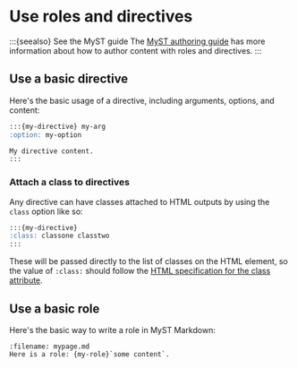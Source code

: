 # Use roles and directives

:::{seealso} See the MyST guide
The [MyST authoring guide](xref:guide/typography) has more information about how to author content with roles and directives.
:::

## Use a basic directive

Here's the basic usage of a directive, including arguments, options, and content:

```markdown
:::{my-directive} my-arg
:option: my-option

My directive content.
:::
```

### Attach a class to directives

Any directive can have classes attached to HTML outputs by using the `class` option like so:

```markdown
:::{my-directive} 
:class: classone classtwo
:::
```

These will be passed directly to the list of classes on the HTML element, so the value of `:class:` should follow the [HTML specification for the class attribute](https://developer.mozilla.org/en-US/docs/Web/HTML/Global_attributes/class).

## Use a basic role

Here's the basic way to write a role in MyST Markdown:

```{code-block} markdown
:filename: mypage.md
Here is a role: {my-role}`some content`.
```
